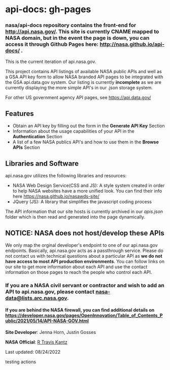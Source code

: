 # api-docs: gh-pages

### nasa/api-docs repository contains the front-end for http://api.nasa.gov/. This site is currently CNAME mapped to NASA domain, but in the event the page is down, you can access it through Github Pages here: http://nasa.github.io/api-docs/ .

This is the current iteration of api.nasa.gov.

This project contains API listings of available NASA public APIs and well as a GSA API key form to allow NASA branded API pages to be integrated with the GSA api.data.gov system. Our listing is currently **incomplete** as we are currently displaying the more simple API's in our .json storage system.

For other US government agency API pages, see https://api.data.gov/

## Features

* Obtain an API key by filling out the form in the **Generate API Key** Section
* Information about the usage capabilities of your API in the **Authentication** Section
* A list of a few NASA publics API's and how to use them in the **Browse APIs** Section


## Libraries and Software

api.nasa.gov utilizes the following libraries and resources:

* NASA Web Design Service(CSS and JS): A style system created in order to help NASA websites have a more unified look. You can find their info here https://nasa.github.io/nasawds-site/
* JQuery (JS): A library that simplifies the javascript coding process

The API information that our site hosts is currently archived in our *apis.json* folder which is then read and generated into the page dynamically.

## NOTICE: NASA does not host/develop these APIs
We only map the orginal developer's endpoint to one of our api.nasa.gov endpoints. Basically, api.nasa.gov acts as a passthrough service. Please do not contact us with technical questions about a particular API as <b> we do not have access to most API production environments</b>. You can follow links on our site to get more information about each API and use the contact information on those pages to reach the people who control each API.

### If you are a NASA civil servant or contractor and wish to add an API to api.nasa.gov, please contact <a href="mailto.nasa-data@lists.arc.nasa.gov">nasa-data@lists.arc.nasa.gov</a>. 
#### If you are behind the NASA firewall, you can find additional details on https://developer.nasa.gov/pages/OpenInnovation/Table_of_Contents_Public/2021/05/14/API-NASA-GOV.html

**Site Developer**: Jenna Horn, Justin Gosses

**NASA Official**: <a href="mailto:&#116;&#114;&#097;&#118;&#105;&#115;&#046;&#107;&#097;&#110;&#116;&#122;&#064;&#110;&#097;&#115;&#097;&#046;&#103;&#111;&#118;">R Travis Kantz</a>

Last updated: 08/24/2022

testing actions
